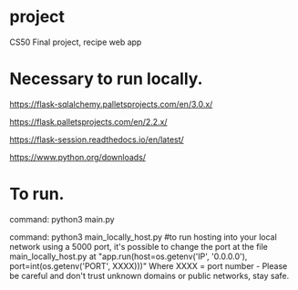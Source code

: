# project
 CS50 Final project, recipe web app

# Necessary to run locally.
https://flask-sqlalchemy.palletsprojects.com/en/3.0.x/

https://flask.palletsprojects.com/en/2.2.x/

https://flask-session.readthedocs.io/en/latest/

https://www.python.org/downloads/

# To run.
command: python3 main.py

command: python3 main_locally_host.py #to run hosting into your local network using a 5000 port, it's possible to change the port at the file main_locally_host.py at "app.run(host=os.getenv('IP', '0.0.0.0'), port=int(os.getenv('PORT', XXXX)))" Where XXXX = port number - Please be careful and don't trust unknown domains or public networks, stay safe.